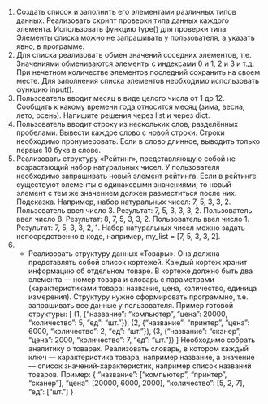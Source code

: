 1. Создать список и заполнить его элементами различных типов данных. 
    Реализовать скрипт проверки типа данных каждого элемента. 
    Использовать функцию type() для проверки типа. 
    Элементы списка можно не запрашивать у пользователя, а указать явно, в программе.
2. Для списка реализовать обмен значений соседних элементов, т.е. Значениями обмениваются элементы с индексами 0 и 1, 2 и 3 и т.д. 
    При нечетном количестве элементов последний сохранить на своем месте. 
    Для заполнения списка элементов необходимо использовать функцию input().
3. Пользователь вводит месяц в виде целого числа от 1 до 12. 
    Сообщить к какому времени года относится месяц (зима, весна, лето, осень). 
    Напишите решения через list и через dict.
4. Пользователь вводит строку из нескольких слов, разделённых пробелами. 
    Вывести каждое слово с новой строки. 
    Строки необходимо пронумеровать. 
    Если в слово длинное, выводить только первые 10 букв в слове.
5. Реализовать структуру «Рейтинг», представляющую собой не возрастающий набор натуральных чисел. 
    У пользователя необходимо запрашивать новый элемент рейтинга. 
    Если в рейтинге существуют элементы с одинаковыми значениями, то новый элемент с тем же значением должен разместиться после них.
    Подсказка. Например, набор натуральных чисел: 7, 5, 3, 3, 2.
    Пользователь ввел число 3. Результат: 7, 5, 3, 3, 3, 2.
    Пользователь ввел число 8. Результат: 8, 7, 5, 3, 3, 2.
    Пользователь ввел число 1. Результат: 7, 5, 3, 3, 2, 1.
    Набор натуральных чисел можно задать непосредственно в коде, например, my_list = [7, 5, 3, 3, 2].
6. * Реализовать структуру данных «Товары». 
    Она должна представлять собой список кортежей. Каждый кортеж хранит информацию об отдельном товаре. 
    В кортеже должно быть два элемента — номер товара и словарь с параметрами (характеристиками товара: название, цена, количество, единица измерения). 
    Структуру нужно сформировать программно, т.е. запрашивать все данные у пользователя.
    Пример готовой структуры:
    [
    (1, {“название”: “компьютер”, “цена”: 20000, “количество”: 5, “eд”: “шт.”}),
    (2, {“название”: “принтер”, “цена”: 6000, “количество”: 2, “eд”: “шт.”}), 
    (3, {“название”: “сканер”, “цена”: 2000, “количество”: 7, “eд”: “шт.”})
    ]
    Необходимо собрать аналитику о товарах. 
    Реализовать словарь, в котором каждый ключ — характеристика товара, например название, а значение — список значений-характеристик, например список названий товаров.
    Пример:
    {
    “название”: [“компьютер”, “принтер”, “сканер”],
    “цена”: [20000, 6000, 2000],
    “количество”: [5, 2, 7],
    “ед”: [“шт.”]
    }